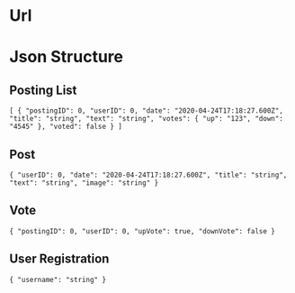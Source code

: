 # Url

# Json Structure

## Posting List
`
[
    {
        "postingID": 0,
        "userID": 0,
        "date": "2020-04-24T17:18:27.600Z",
        "title": "string",
        "text": "string",
        "votes": { "up": "123", "down": "4545" },
        "voted": false
  }
]
`

## Post
`{
    "userID": 0,
    "date": "2020-04-24T17:18:27.600Z",
    "title": "string",
    "text": "string",
    "image": "string"
}`

## Vote
`
{
    "postingID": 0,
    "userID": 0,
    "upVote": true,
    "downVote": false
}
`

## User Registration
`
{
    "username": "string"
}
`
